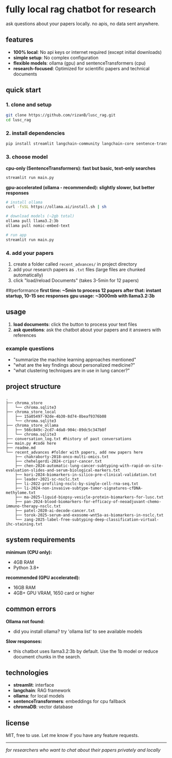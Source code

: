 # fully local rag chatbot for research

ask questions about your papers locally. no apis, no data sent anywhere.

## features

- **100% local**: No api keys or internet required (except initial downloads)
- **simple setup**: No complex configuration
- **flexible models**: ollama (gpu) and sentenceTransformers (cpu)
- **research-focused**: Optimized for scientific papers and technical documents

## quick start

### 1. clone and setup
```bash
git clone https://github.com/rizanB/lusc_rag.git
cd lusc_rag
```

### 2. install dependencies
```bash
pip install streamlit langchain-community langchain-core sentence-transformers chromadb
```

### 3. choose model

**cpu-only (SentenceTransformers): fast but basic, text-only searches**
```bash
streamlit run main.py
```

**gpu-accelerated (ollama - recommended): slightly slower, but better responses**
```bash
# install ollama
curl -fsSL https://ollama.ai/install.sh | sh

# download models (~2gb total)
ollama pull llama3.2:3b
ollama pull nomic-embed-text

# run app
streamlit run main.py
```

### 4. add your papers
1. create a folder called `recent_advances/` in project directory
2. add your research papers as `.txt` files (large files are chunked automatically)
3. click "load/reload Documents" (takes 3-5min for 12 papers)

##performance
**first time: ~5min to process 12 papers**
**after that: instant startup, 10-15 sec responses**
**gpu usage: ~3000mb with llama3.2:3b**

## usage

1. **load documents**: click the button to process your text files
2. **ask questions**: ask the chatbot about your papers and it answers with references

### example questions
- "summarize the machine learning approaches mentioned"
- "what are the key findings about personalized medicine?"
- "what clustering techniques are in use in lung cancer?"

## project structure

```
.
├── chroma_store
│   └── chroma.sqlite3
├── chroma_store_local
│   ├── 15a05497-92de-4b30-8d74-8beaf9376b08
│   └── chroma.sqlite3
├── chroma_store_ollama
│   ├── 566c849c-2cd7-4da8-904c-89dc5c347b8f
│   └── chroma.sqlite3
├── conversation_log.txt #history of past conversations
├── main.py #code here
├── readme.md
└── recent_advances #folder with papers, add new papers here
    ├── chakraborty-2018-onco-multi-omics.txt
    ├── chehelgerdi-2024-cripsr-cancer.txt
    ├── chen-2024-automatic-lung-cancer-subtyping-with-rapid-on-site-evaluation-slides-and-serum-biological-markers.txt
    ├── kori-2024-biomarkers-in-silico-pre-clinical-validation.txt
    ├── leader-2021-sc-nsclc.txt
    ├── li-2022-profiling-nsclc-by-single-cell-rna-seq.txt
    ├── li-2024-non-invasive-subtype-tumor-signatures-cfDNA-methylome.txt
    ├── ma-2025-liquid-biopsy-vesicle-protein-biomarkers-for-lusc.txt
    ├── pan-2024-blood-biomarkers-for-efficacy-of-neoadjuvant-chemo-immuno-therapy-nsclc.txt
    ├── patel-2020-ai-decode-cancer.txt
    ├── torok-2025-serum-and-exosome-wnt5a-as-biomarkers-in-nsclc.txt
    └── zang-2025-label-free-subtyping-deep-classification-virtual-ihc-staining.txt
```

## system requirements

**minimum (CPU only):**
- 4GB RAM
- Python 3.8+

**recommended (GPU accelerated):**
- 16GB RAM
- 4GB+ GPU VRAM, 1650 card or higher

## common errors

**Ollama not found:**
- did you install ollama? try 'ollama list' to see available models

**Slow responses:**
- this chatbot uses llama3.2:3b by default. Use the 1b model or reduce document chunks in the search.

## technologies

- **streamlit**: interface
- **langchain**: RAG framework
- **ollama**: for local models
- **sentenceTransformers**: embeddings for cpu fallback
- **chromaDB**: vector database

## license

MIT, free to use. 
Let me know if you have any feature requests.

---

*for researchers who want to chat about their papers privately and locally*